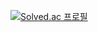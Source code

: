 [![Solved.ac 프로필](http://mazassumnida.wtf/api/generate_badge?boj=yr7256)](https://solved.ac/yr7256)
